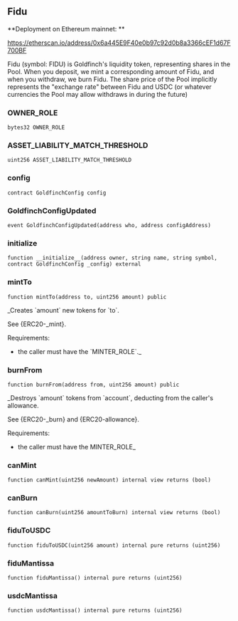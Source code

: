 ## Fidu

**Deployment on Ethereum mainnet: **

https://etherscan.io/address/0x6a445E9F40e0b97c92d0b8a3366cEF1d67F700BF

Fidu (symbol: FIDU) is Goldfinch&#x27;s liquidity token, representing shares
 in the Pool. When you deposit, we mint a corresponding amount of Fidu, and when you withdraw, we
 burn Fidu. The share price of the Pool implicitly represents the &quot;exchange rate&quot; between Fidu
 and USDC (or whatever currencies the Pool may allow withdraws in during the future)

### OWNER_ROLE

```solidity
bytes32 OWNER_ROLE
```

### ASSET_LIABILITY_MATCH_THRESHOLD

```solidity
uint256 ASSET_LIABILITY_MATCH_THRESHOLD
```

### config

```solidity
contract GoldfinchConfig config
```

### GoldfinchConfigUpdated

```solidity
event GoldfinchConfigUpdated(address who, address configAddress)
```

### __initialize__

```solidity
function __initialize__(address owner, string name, string symbol, contract GoldfinchConfig _config) external
```

### mintTo

```solidity
function mintTo(address to, uint256 amount) public
```

_Creates &#x60;amount&#x60; new tokens for &#x60;to&#x60;.

See {ERC20-_mint}.

Requirements:

- the caller must have the &#x60;MINTER_ROLE&#x60;._

### burnFrom

```solidity
function burnFrom(address from, uint256 amount) public
```

_Destroys &#x60;amount&#x60; tokens from &#x60;account&#x60;, deducting from the caller&#x27;s
allowance.

See {ERC20-_burn} and {ERC20-allowance}.

Requirements:

- the caller must have the MINTER_ROLE_

### canMint

```solidity
function canMint(uint256 newAmount) internal view returns (bool)
```

### canBurn

```solidity
function canBurn(uint256 amountToBurn) internal view returns (bool)
```

### fiduToUSDC

```solidity
function fiduToUSDC(uint256 amount) internal pure returns (uint256)
```

### fiduMantissa

```solidity
function fiduMantissa() internal pure returns (uint256)
```

### usdcMantissa

```solidity
function usdcMantissa() internal pure returns (uint256)
```

